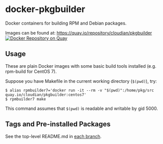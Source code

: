 # docker-pkgbuilder

Docker containers for building RPM and Debian packages.

Images can be found at: https://quay.io/repository/cloudian/pkgbuilder
[![Docker Repository on Quay](https://quay.io/repository/cloudian/pkgbuilder/status "Docker Repository on Quay")](https://quay.io/repository/cloudian/pkgbuilder)


## Usage

These are plain Docker images with some basic build tools installed
(e.g. rpm-build for CentOS 7).

Suppose you have Makefile in the current working directory (`$(pwd)`),
try:

```
$ alias rpmbuilder7='docker run -it --rm -v "$(pwd)":/home/pkg/src quay.io/cloudian/pkgbuilder:centos7'
$ rpmbuilder7 make
```

This command assumes that `$(pwd)` is readable and writable by gid
5000.


## Tags and Pre-installed Packages

See the top-level README.md in
[each branch](https://github.com/tatsuya6502/docker-pkgbuilder/branches).
